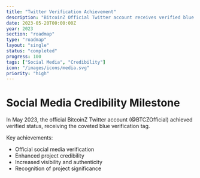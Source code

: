 ```yaml
---
title: "Twitter Verification Achievement"
description: "BitcoinZ Official Twitter account receives verified blue tag"
date: 2023-05-20T00:00:00Z
year: 2023
section: "roadmap"
type: "roadmap"
layout: "single"
status: "completed"
progress: 100
tags: ["Social Media", "Credibility"]
icon: "/images/icons/media.svg"
priority: "high"
---
```


# Social Media Credibility Milestone

In May 2023, the official BitcoinZ Twitter account (@BTCZOfficial) achieved verified status, receiving the coveted blue verification tag.

Key achievements:
- Official social media verification
- Enhanced project credibility
- Increased visibility and authenticity
- Recognition of project significance

